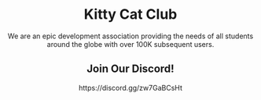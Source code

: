 <div align="center">
<h1>Kitty Cat Club</h1>
  <p>We are an epic development association providing the needs of all students around the globe with over 100K subsequent users.</p>
<h2>Join Our Discord!</h2>
https://discord.gg/zw7GaBCsHt
<div>
